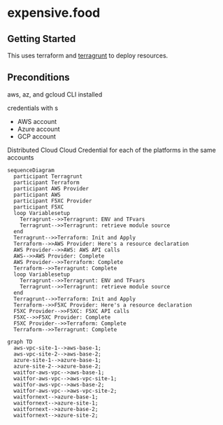 # expensive.food

## Getting Started
This uses terraform and [terragrunt](TERRAGRUNT.md) to deploy resources.

## Preconditions

aws, az, and gcloud CLI installed

credentials with s
- AWS account
- Azure account
- GCP account

Distributed Cloud Cloud Credential for each of the platforms in the same accounts

```mermaid
sequenceDiagram
  participant Terragrunt
  participant Terraform
  participant AWS Provider
  participant AWS
  participant F5XC Provider
  participant F5XC
  loop Variablesetup
    Terragrunt-->>Terragrunt: ENV and TFvars
    Terragrunt-->>Terragrunt: retrieve module source
  end
  Terragrunt-->>Terraform: Init and Apply
  Terraform-->>AWS Provider: Here's a resource declaration
  AWS Provider-->>AWS: AWS API calls
  AWS-->>AWS Provider: Complete
  AWS Provider-->>Terraform: Complete
  Terraform-->>Terragrunt: Complete
  loop Variablesetup
    Terragrunt-->>Terragrunt: ENV and TFvars
    Terragrunt-->>Terragrunt: retrieve module source
  end
  Terragrunt-->>Terraform: Init and Apply
  Terraform-->>F5XC Provider: Here's a resource declaration
  F5XC Provider-->>F5XC: F5XC API calls
  F5XC-->>F5XC Provider: Complete
  F5XC Provider-->>Terraform: Complete
  Terraform-->>Terragrunt: Complete

```


```mermaid
graph TD
  aws-vpc-site-1-->aws-base-1;
  aws-vpc-site-2-->aws-base-2;
  azure-site-1-->azure-base-1;
  azure-site-2-->azure-base-2;
  waitfor-aws-vpc-->aws-base-1;
  waitfor-aws-vpc-->aws-vpc-site-1;
  waitfor-aws-vpc-->aws-base-2;
  waitfor-aws-vpc-->aws-vpc-site-2;
  waitfornext-->azure-base-1;
  waitfornext-->azure-site-1;
  waitfornext-->azure-base-2;
  waitfornext-->azure-site-2;

```

